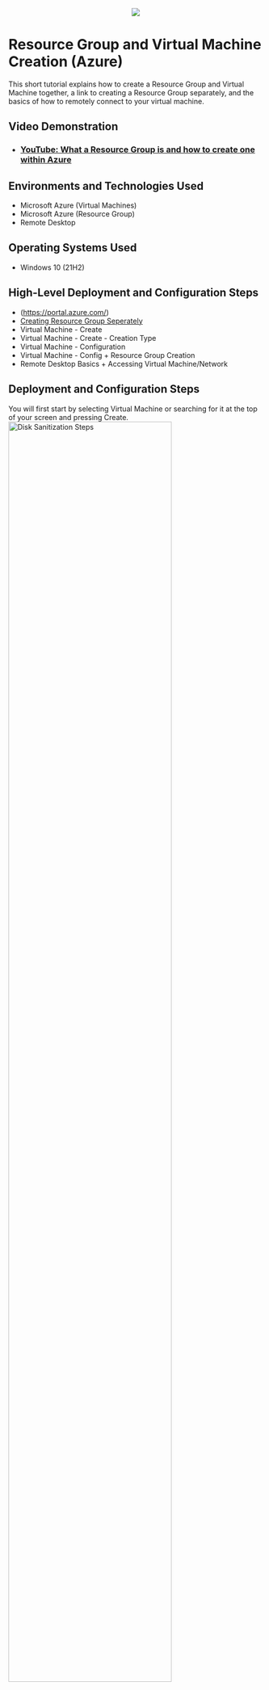 <p align="center">
<img src="https://i.imgur.com/hnS8d9S.jpg"/>
</p>

<h1>Resource Group and Virtual Machine Creation (Azure)</h1>
This short tutorial explains how to create a Resource Group and Virtual Machine together, a link to creating a Resource Group separately, and the basics of
how to remotely connect to your virtual machine.<br />


<h2>Video Demonstration</h2>

- ### [YouTube: What a Resource Group is and how to create one within Azure](https://www.youtube.com/watch?v=lafIQLYC7Ss)

<h2>Environments and Technologies Used</h2>

- Microsoft Azure (Virtual Machines)
- Microsoft Azure (Resource Group)
- Remote Desktop

<h2>Operating Systems Used </h2>

- Windows 10 (21H2)

<h2>High-Level Deployment and Configuration Steps</h2>

- (https://portal.azure.com/)
- [Creating Resource Group Seperately](https://portal.azure.com/#create/Microsoft.ResourceGroup)
- Virtual Machine - Create
- Virtual Machine - Create - Creation Type
- Virtual Machine - Configuration
- Virtual Machine - Config + Resource Group Creation
- Remote Desktop Basics + Accessing Virtual Machine/Network


<h2>Deployment and Configuration Steps</h2>

<p>
You will first start by selecting Virtual Machine or searching for it at the top of your screen and pressing Create.
<img src="https://i.imgur.com/6xcGjK7.png" height="80%" width="80%" alt="Disk Sanitization Steps"/>
</p>
<p>
After pressing create a small drop-down menu will open, please click the first option -"Azure Virtual Machine".
<img src="https://i.imgur.com/BRsJSKY.png" height="80%" width="80%" alt="Disk Sanitization Steps"/>

<br />
Next, you will be sent to a screen to start your Virtual Machine Configuration. Your first task is to select an active
<p>
"Subscription". 
The next task is to select or create a Resource Group, Virtual Machine name, Region, and Operating System.
<p>
<img src="https://i.imgur.com/vci1VQN.png" height="80%" width="80%" alt="Disk Sanitization Steps"/>
</p>
 Create the name for your Resource Group here, remember that this name is character-sensitive.
<img src="https://i.imgur.com/gEbLxa6.png" height="80%" width="80%" alt="Disk Sanitization Steps"/>
"Image" is where you will select the operating system that you wish to run your Virtual Machine on.
<img src="https://i.imgur.com/agEdyMd.png" height="80%" width="80%" alt="Disk Sanitization Steps"/>
<p>
 After completing the last task you will scroll to the end of the page and select the size of the
 Memory, vcpu, and pricing, after selecting your size you now need to create a username and password.
</p>
 *Note* If you're using a free subscription the options that you are presented with may vary.
 The last thing needed for this page is to check the licensing box at the bottom, please beware that
 if you are using this for production on your own you will need to check if you have the license
 to use the operating system.
<img src="https://i.imgur.com/i50YStC.png" height="80%" width="80%" alt="Disk Sanitization Steps"/>
</p>
As you can tell by the top of this screen there are a lot of different tabs to customize 
your Virtual Machine, if you have configurations that you want to use do so now. **WARNING!!!** Unless you
understand how to configure a virtual machine it's best to use the preset values presented. *Note 
most common changes that are made are to the networking tab.
<img src="https://i.imgur.com/oMBMRSC.png" height="80%" width="80%" alt="Disk Sanitization Steps"/>
<img src="https://i.imgur.com/ChGrJZ1.png" height="80%" width="80%" alt="Disk Sanitization Steps"/>
The first task on this tab is to select a virtual network, your resource group you just created is the
default option the system will use unless there is another or you want to create one. The subnet
and the public IP will be created for you as well. If you have followed the steps you are able to press review
and create.
<img src="https://i.imgur.com/zRrNkGj.png" height="80%" width="80%" alt="Disk Sanitization Steps"/>
<p>
Once accepted you will see this next screen and then you are ready to
create your virtual machine if there are no changes needed select Create.
<img src="https://i.imgur.com/PVkxRXO.png" height="80%" width="80%" alt="Disk Sanitization Steps"/>  
</p>
Once you have selected Create you will see this screen and at this time Azure is creating your Virtual Machine, plug-ins,
add-ons, and any other network connections needed for it to function properly.
<img src="https://i.imgur.com/RP2auTO.png" height="80%" width="80%" alt="Disk Sanitization Steps"/>
<img src="https://i.imgur.com/Esg4qXM.png" height="80%" width="80%" alt="Disk Sanitization Steps"/> 

<h2>Remote Desktop and How to connect to your VM</h2>

<p>
Remote Desktop Connection is a feature of Microsoft Windows that allows a user to remotely access another computer over a network connection.
If you are using a MAC you would need to download:
  
- ### [Microsoft Remote Desktop](https://apps.apple.com/us/app/microsoft-remote-desktop/id1295203466?mt=12)
</p>

- Go to(https://portal.azure.com/) once you have located and or downloaded the remote desktop.
- Access your Virtual Machine page
- Copy your Public IP address
- Use your username and password when creating your VM
- Connect to your Virtual Machine
- Simulate scenarios

<p>
<img src="https://i.imgur.com/EpCycrM.png" height="80%" width="80%" alt="Disk Sanitization Steps"/>
</p>
<p>

</p>
<br />
